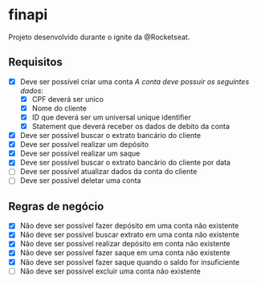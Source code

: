 # finapi

Projeto desenvolvido durante o ignite da @Rocketseat.

## Requisitos

- [X] Deve ser possível criar uma conta
    *A conta deve possuir os seguintes dados*:
    - [X] CPF deverá ser unico
    - [X] Nome do cliente
    - [X] ID que deverá ser um universal unique identifier
    - [X] Statement que deverá receber os dados de debito da conta
- [X] Deve ser possível buscar o extrato bancário do cliente
- [X] Deve ser possível realizar um depósito 
- [X] Deve ser possível realizar um saque
- [X] Deve ser possível buscar o extrato bancário do cliente por data
- [ ] Deve ser possível atualizar dados da conta do cliente
- [ ] Deve ser possível deletar uma conta

## Regras de negócio

- [X] Não deve ser possível fazer depósito em uma conta não existente
- [X] Não deve ser possível buscar extrato em uma conta não existente
- [X] Não deve ser possível realizar depósito em conta não existente
- [X] Não deve ser possível fazer saque em uma conta não existente
- [X] Não deve ser possível fazer saque quando o saldo for insuficiente
- [ ] Não deve ser possível excluir uma conta não existente